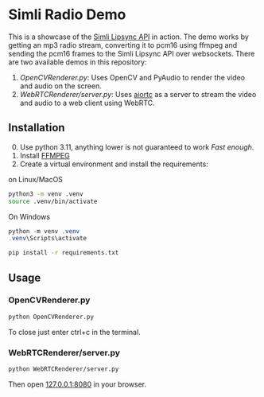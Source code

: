 # Simli Radio Demo

This is a showcase of the [Simli Lipsync API](ws://api.simli.ai/LipsyncStream) in action. The demo works by getting an mp3 radio stream, converting it to pcm16 using ffmpeg and sending the pcm16 frames to the Simli Lipsync API over websockets. There are two available demos in this repository:

1. *OpenCVRenderer.py*: Uses OpenCV and PyAudio to render the video and audio on the screen.
2. *WebRTCRenderer/server.py*: Uses [aiortc](https://github.com/aiortc/aiortc) as a server to stream the video and audio to a web client using WebRTC.

## Installation

0. Use python 3.11, anything lower is not guaranteed to work *Fast enough*.
1. Install [FFMPEG](https://ffmpeg.org/download.html)
2. Create a virtual environment and install the requirements:

on Linux/MacOS

``` bash
python3 -m venv .venv
source .venv/bin/activate
```

On Windows

```powershell
python -m venv .venv
.venv\Scripts\activate
```

``` bash
pip install -r requirements.txt
```

## Usage

### OpenCVRenderer.py

``` bash
python OpenCVRenderer.py
```

To close just enter ctrl+c in the terminal.

### WebRTCRenderer/server.py

``` bash
python WebRTCRenderer/server.py
```

Then open [127.0.0.1:8080](127.0.0.1:8080) in your browser.

